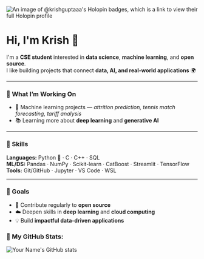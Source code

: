 ![An image of @krishguptaaa's Holopin badges, which is a link to view their full Holopin profile](https://holopin.me/krishguptaaa)
# Hi, I'm Krish 👋  

I'm a **CSE student** interested in **data science**, **machine learning**, and **open source**.  
I like building projects that connect **data, AI, and real-world applications** 🌍  

---

### 🚀 What I’m Working On  
- 🧠 Machine learning projects — *attrition prediction, tennis match forecasting, tariff analysis*  
- 📚 Learning more about **deep learning** and **generative AI**

---

### 🧩 Skills  
**Languages:** Python 🐍 · C · C++ · SQL  
**ML/DS:** Pandas · NumPy · Scikit-learn · CatBoost · Streamlit · TensorFlow  
**Tools:** Git/GitHub · Jupyter · VS Code · WSL  

---

### 🎯 Goals  
- 🌱 Contribute regularly to **open source**  
- ☁️ Deepen skills in **deep learning** and **cloud computing**  
- 💡 Build **impactful data-driven applications**


<h3 align="left">🌟 My GitHub Stats:</h3>

![Your Name's GitHub stats](https://github-readme-stats.vercel.app/api?username=Krishguptaaa&show_icons=true&theme=radical)

